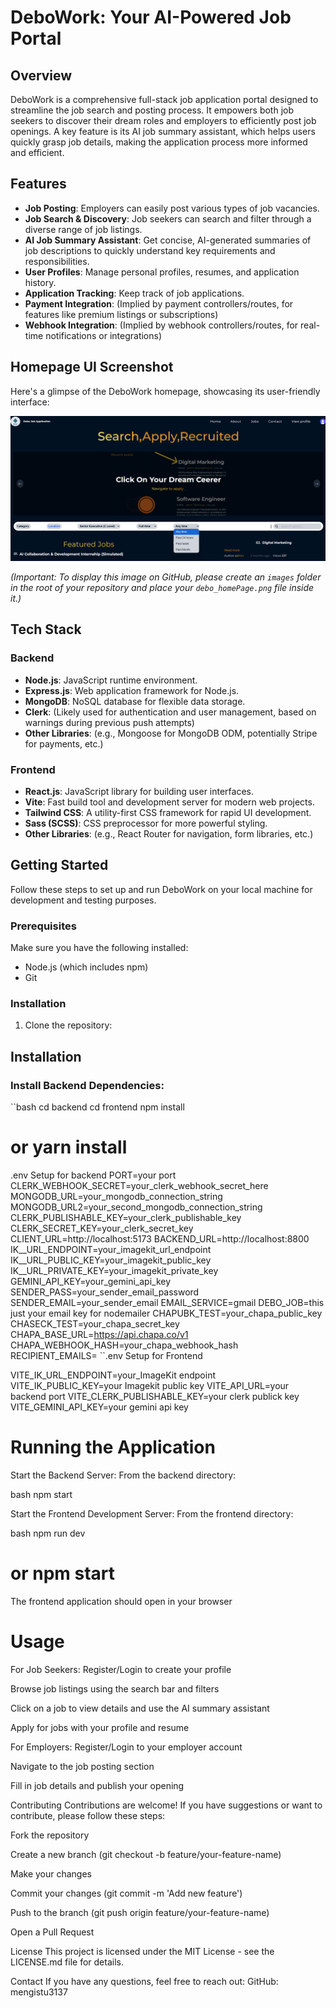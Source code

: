 # DeboWork: Your AI-Powered Job Portal

## Overview
DeboWork is a comprehensive full-stack job application portal designed to streamline the job search and posting process. It empowers both job seekers to discover their dream roles and employers to efficiently post job openings. A key feature is its AI job summary assistant, which helps users quickly grasp job details, making the application process more informed and efficient.

## Features
- **Job Posting**: Employers can easily post various types of job vacancies.
- **Job Search & Discovery**: Job seekers can search and filter through a diverse range of job listings.
- **AI Job Summary Assistant**: Get concise, AI-generated summaries of job descriptions to quickly understand key requirements and responsibilities.
- **User Profiles**: Manage personal profiles, resumes, and application history.
- **Application Tracking**: Keep track of job applications.
- **Payment Integration**: (Implied by payment controllers/routes, for features like premium listings or subscriptions)
- **Webhook Integration**: (Implied by webhook controllers/routes, for real-time notifications or integrations)

## Homepage UI Screenshot
Here's a glimpse of the DeboWork homepage, showcasing its user-friendly interface:

![DeboWork Homepage](./screenshots/debo_homePage.png)

*(Important: To display this image on GitHub, please create an `images` folder in the root of your repository and place your `debo_homePage.png` file inside it.)*

## Tech Stack

### Backend
- **Node.js**: JavaScript runtime environment.
- **Express.js**: Web application framework for Node.js.
- **MongoDB**: NoSQL database for flexible data storage.
- **Clerk**: (Likely used for authentication and user management, based on warnings during previous push attempts)
- **Other Libraries**: (e.g., Mongoose for MongoDB ODM, potentially Stripe for payments, etc.)

### Frontend
- **React.js**: JavaScript library for building user interfaces.
- **Vite**: Fast build tool and development server for modern web projects.
- **Tailwind CSS**: A utility-first CSS framework for rapid UI development.
- **Sass (SCSS)**: CSS preprocessor for more powerful styling.
- **Other Libraries**: (e.g., React Router for navigation, form libraries, etc.)

## Getting Started
Follow these steps to set up and run DeboWork on your local machine for development and testing purposes.

### Prerequisites
Make sure you have the following installed:
- Node.js (which includes npm)
- Git

### Installation
1. Clone the repository:
  ## Installation

### Install Backend Dependencies:
``bash
cd backend
cd frontend
npm install
# or yarn install

.env Setup for backend
PORT=your port
CLERK_WEBHOOK_SECRET=your_clerk_webhook_secret_here
MONGODB_URL=your_mongodb_connection_string
MONGODB_URL2=your_second_mongodb_connection_string
CLERK_PUBLISHABLE_KEY=your_clerk_publishable_key
CLERK_SECRET_KEY=your_clerk_secret_key
CLIENT_URL=http://localhost:5173
BACKEND_URL=http://localhost:8800
IK__URL_ENDPOINT=your_imagekit_url_endpoint
IK__URL_PUBLIC_KEY=your_imagekit_public_key
IK__URL_PRIVATE_KEY=your_imagekit_private_key
GEMINI_API_KEY=your_gemini_api_key
SENDER_PASS=your_sender_email_password
SENDER_EMAIL=your_sender_email
EMAIL_SERVICE=gmail
DEBO_JOB=this just your email key for nodemailer
CHAPUBK_TEST=your_chapa_public_key
CHASECK_TEST=your_chapa_secret_key
CHAPA_BASE_URL=https://api.chapa.co/v1
CHAPA_WEBHOOK_HASH=your_chapa_webhook_hash
RECIPIENT_EMAILS=
``.env Setup for Frontend

VITE_IK_URL_ENDPOINT=your_ImageKit endpoint
VITE_IK_PUBLIC_KEY=your Imagekit public key
VITE_API_URL=your backend port
VITE_CLERK_PUBLISHABLE_KEY=your clerk publick key
VITE_GEMINI_API_KEY=your gemini api key

# Running the Application
Start the Backend Server:
From the backend directory:

bash
npm start


Start the Frontend Development Server:
From the frontend directory:

bash
npm run dev
# or npm start
The frontend application should open in your browser

# Usage
For Job Seekers:
Register/Login to create your profile

Browse job listings using the search bar and filters

Click on a job to view details and use the AI summary assistant

Apply for jobs with your profile and resume

For Employers:
Register/Login to your employer account

Navigate to the job posting section

Fill in job details and publish your opening

Contributing
Contributions are welcome! If you have suggestions or want to contribute, please follow these steps:

Fork the repository

Create a new branch (git checkout -b feature/your-feature-name)

Make your changes

Commit your changes (git commit -m 'Add new feature')

Push to the branch (git push origin feature/your-feature-name)

Open a Pull Request

License
This project is licensed under the MIT License - see the LICENSE.md file for details.

Contact
If you have any questions, feel free to reach out:
GitHub: mengistu3137


